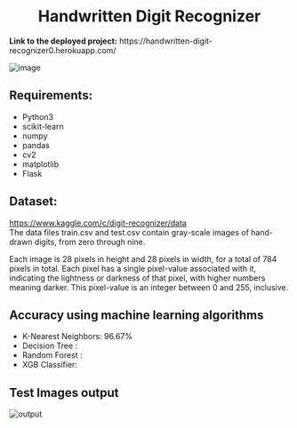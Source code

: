 <h1 align="center">Handwritten Digit Recognizer</h1>
<strong>Link to the deployed project:</strong>
https://handwritten-digit-recognizer0.herokuapp.com/

![image](https://user-images.githubusercontent.com/43450375/148152402-59aeb861-ddc9-4228-96f5-8ef9a0607455.png)

## Requirements:
* Python3
* scikit-learn
* numpy
* pandas
* cv2
* matplotlib
* Flask

## Dataset: 
https://www.kaggle.com/c/digit-recognizer/data <br>
The data files train.csv and test.csv contain gray-scale images of hand-drawn digits, from zero through nine.

Each image is 28 pixels in height and 28 pixels in width, for a total of 784 pixels in total. Each pixel has a single pixel-value associated with it, indicating the lightness or darkness of that pixel, with higher numbers meaning darker. This pixel-value is an integer between 0 and 255, inclusive.

## Accuracy using machine learning algorithms
* K-Nearest Neighbors: 96.67%
* Decision Tree : 
* Random Forest : 
* XGB Classifier: 

## Test Images output

![output](https://user-images.githubusercontent.com/43450375/148153970-9a3dcb8c-0b51-4a89-b965-97c39daa7008.png)
